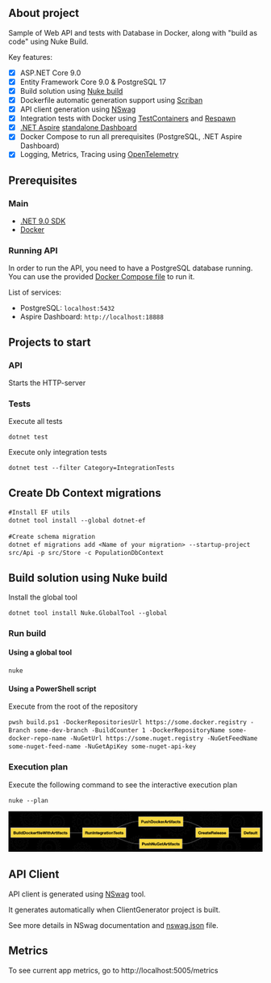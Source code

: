 ## About project
Sample of Web API and tests with Database in Docker, along with "build as code" using Nuke Build.

Key features:
- [x] ASP.NET Core 9.0
- [x] Entity Framework Core 9.0 & PostgreSQL 17
- [x] Build solution using [Nuke build](https://nuke.build)
- [x] Dockerfile automatic generation support using [Scriban](https://github.com/scriban/scriban)
- [x] API client generation using [NSwag](https://github.com/RicoSuter/NSwag)
- [x] Integration tests with Docker using [TestContainers](https://github.com/testcontainers/testcontainers-dotnet) and [Respawn](https://github.com/jbogard/Respawn)
- [x] [.NET Aspire](https://learn.microsoft.com/en-us/dotnet/aspire/get-started/aspire-overview) [standalone Dashboard](https://learn.microsoft.com/en-us/dotnet/aspire/fundamentals/dashboard/standalone?tabs=bash)
- [x] Docker Compose to run all prerequisites (PostgreSQL, .NET Aspire Dashboard)
- [x] Logging, Metrics, Tracing using [OpenTelemetry](https://opentelemetry.io/)

## Prerequisites

### Main
- [.NET 9.0 SDK](https://dotnet.microsoft.com/download/dotnet/9.0)
- [Docker](https://www.docker.com/get-started)

### Running API
In order to run the API, you need to have a PostgreSQL database running. 
You can use the provided [Docker Compose file](docker-compose.yml) to run it.

List of services:
- PostgreSQL: `localhost:5432`
- Aspire Dashboard: `http://localhost:18888`

## Projects to start
### API
Starts the HTTP-server

### Tests
Execute all tests
```shell
dotnet test
```

Execute only integration tests
```shell
dotnet test --filter Category=IntegrationTests
```

## Create Db Context migrations

```shell
#Install EF utils
dotnet tool install --global dotnet-ef

#Create schema migration
dotnet ef migrations add <Name of your migration> --startup-project src/Api -p src/Store -c PopulationDbContext
```
## Build solution using Nuke build

Install the global tool
```shell
dotnet tool install Nuke.GlobalTool --global
```

### Run build
#### Using a global tool
```shell
nuke
```

#### Using a PowerShell script
Execute from the root of the repository
```shell
pwsh build.ps1 -DockerRepositoriesUrl https://some.docker.registry -Branch some-dev-branch -BuildCounter 1 -DockerRepositoryName some-docker-repo-name -NuGetUrl https://some.nuget.registry -NuGetFeedName some-nuget-feed-name -NuGetApiKey some-nuget-api-key
```

### Execution plan
Execute the following command to see the interactive execution plan
```shell
nuke --plan
```
![Build execution plan](build/BuildExecutionPlan.png)

## API Client
API client is generated using [NSwag](https://github.com/RicoSuter/NSwag) tool.

It generates automatically when ClientGenerator project is built.

See more details in NSwag documentation and [nswag.json](src/ClientGenerator/nswag.json) file.

## Metrics

To see current app metrics, go to http://localhost:5005/metrics